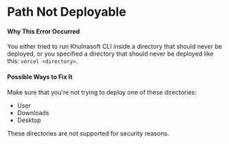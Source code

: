 # Path Not Deployable

#### Why This Error Occurred

You either tried to run Khulnasoft CLI inside a directory that should never be deployed, or you specified a directory that should never be deployed like this: `vercel <directory>`.

#### Possible Ways to Fix It

Make sure that you're not trying to deploy one of these directories:

- User
- Downloads
- Desktop

These directories are not supported for security reasons.
